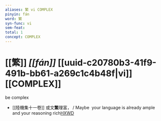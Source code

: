 ```yaml
---
aliases: 繁 vi COMPLEX
pinyin: fán
word: 繁
syn-func: vi
sem-feat: 
total: 1
concept: COMPLEX 
---
```

# [[繁]] *[[fán]]*  [[uuid-c20780b3-41f9-491b-bb61-a269c1c4b48f|vi]] [[COMPLEX]]
be complex
 - [[陸機集十一卷]] 或文**繁**理富， / Maybe  your language is already ample and your reasoning rich[HXWD](https://hxwd.org/textview.html?location=CH2b1575_CHANT_001-9a.2)